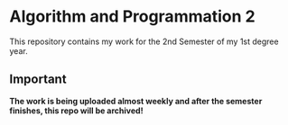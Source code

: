 # Algorithm and Programmation 2

This repository contains my work for the 2nd Semester of my 1st degree year.

## Important

**The work is being uploaded almost weekly and after the semester finishes, this repo will be archived!**
